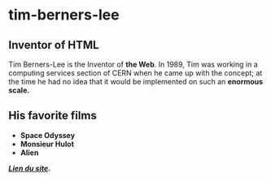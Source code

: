 # tim-berners-lee

## Inventor of HTML

Tim Berners-Lee is the Inventor of **the Web**. In 1989, Tim was working in a computing services section of CERN when he came up with the concept; at the time he had no idea that it would be implemented on such an <strong>enormous scale.

## His **favorite films**

- Space Odyssey
- Monsieur Hulot
- Alien

*[Lien du site](https://www.markdownguide.org)*.
  
